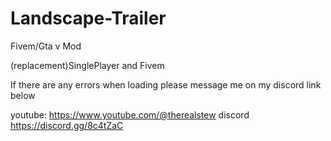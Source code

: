 # Landscape-Trailer
Fivem/Gta v Mod 

(replacement)SinglePlayer and Fivem

If there are any errors when loading please message me on my discord link below

youtube: https://www.youtube.com/@therealstew discord https://discord.gg/8c4tZaC
